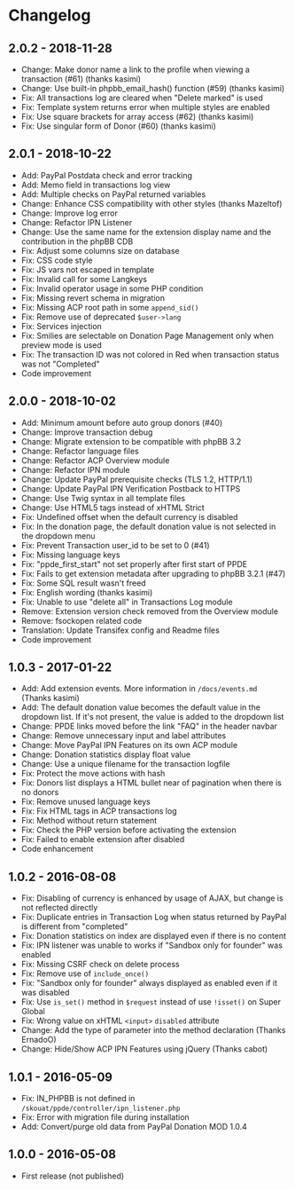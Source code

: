 # Changelog
## 2.0.2 - 2018-11-28
- Change: Make donor name a link to the profile when viewing a transaction (#61) (thanks kasimi)
- Change: Use built-in phpbb_email_hash() function (#59) (thanks kasimi)
- Fix: All transactions log are cleared when "Delete marked" is used
- Fix: Template system returns error when multiple styles are enabled
- Fix: Use square brackets for array access (#62) (thanks kasimi)
- Fix: Use singular form of Donor (#60) (thanks kasimi)

## 2.0.1 - 2018-10-22
- Add: PayPal Postdata check and error tracking
- Add: Memo field in transactions log view
- Add: Multiple checks on PayPal returned variables
- Change: Enhance CSS compatibility with other styles (thanks Mazeltof)
- Change: Improve log error
- Change: Refactor IPN Listener
- Change: Use the same name for the extension display name and the contribution in the phpBB CDB
- Fix: Adjust some columns size on database
- Fix: CSS code style
- Fix: JS vars not escaped in template
- Fix: Invalid call for some Langkeys
- Fix: Invalid operator usage in some PHP condition
- Fix: Missing revert schema in migration
- Fix: Missing ACP root path in some `append_sid()`
- Fix: Remove use of deprecated `$user->lang`
- Fix: Services injection
- Fix: Smilies are selectable on Donation Page Management only when preview mode is used
- Fix: The transaction ID was not colored in Red when transaction status was not "Completed"
- Code improvement

## 2.0.0 - 2018-10-02
- Add: Minimum amount before auto group donors (#40)
- Change: Improve transaction debug
- Change: Migrate extension to be compatible with phpBB 3.2
- Change: Refactor language files
- Change: Refactor ACP Overview module
- Change: Refactor IPN module
- Change: Update PayPal prerequisite checks (TLS 1.2, HTTP/1.1)
- Change: Update PayPal IPN Verification Postback to HTTPS
- Change: Use Twig syntax in all template files
- Change: Use HTML5 tags instead of xHTML Strict
- Fix: Undefined offset when the default currency is disabled
- Fix: In the donation page, the default donation value is not selected in the dropdown menu
- Fix: Prevent Transaction user_id to be set to 0 (#41)
- Fix: Missing language keys
- Fix: "ppde_first_start" not set properly after first start of PPDE
- Fix: Fails to get extension metadata after upgrading to phpBB 3.2.1 (#47)
- Fix: Some SQL result wasn't freed
- Fix: English wording (thanks kasimi)
- Fix: Unable to use "delete all" in Transactions Log module
- Remove: Extension version check removed from the Overview module
- Remove: fsockopen related code
- Translation: Update Transifex config and Readme files
- Code improvement

## 1.0.3 - 2017-01-22
- Add: Add extension events. More information in `/docs/events.md` (Thanks kasimi)
- Add: The default donation value becomes the default value in the dropdown list. If it's not present, the value is added to the dropdown list
- Change: PPDE links moved before the link "FAQ" in the header navbar
- Change: Remove unnecessary input and label attributes
- Change: Move PayPal IPN Features on its own ACP module
- Change: Donation statistics display float value
- Change: Use a unique filename for the transaction logfile
- Fix: Protect the move actions with hash
- Fix: Donors list displays a HTML bullet near of pagination when there is no donors
- Fix: Remove unused language keys
- Fix: Fix HTML tags in ACP transactions log
- Fix: Method without return statement
- Fix: Check the PHP version before activating the extension
- Fix: Failed to enable extension after disabled
- Code enhancement

## 1.0.2 - 2016-08-08
- Fix: Disabling of currency is enhanced by usage of AJAX, but change is not reflected directly
- Fix: Duplicate entries in Transaction Log when status returned by PayPal is different from "completed"
- Fix: Donation statistics on index are displayed even if there is no content
- Fix: IPN listener was unable to works if "Sandbox only for founder" was enabled
- Fix: Missing CSRF check on delete process
- Fix: Remove use of `include_once()`
- Fix: "Sandbox only for founder" always displayed as enabled even if it was disabled
- Fix: Use `is_set()` method in `$request` instead of use `!isset()` on Super Global
- Fix: Wrong value on xHTML `<input>` `disabled` attribute
- Change: Add the type of parameter into the method declaration (Thanks ErnadoO)
- Change: Hide/Show ACP IPN Features using jQuery (Thanks cabot)

## 1.0.1 - 2016-05-09
- Fix: IN_PHPBB is not defined in `/skouat/ppde/controller/ipn_listener.php`
- Fix: Error with migration file during installation
- Add: Convert/purge old data from PayPal Donation MOD 1.0.4

## 1.0.0 - 2016-05-08
- First release (not published)
